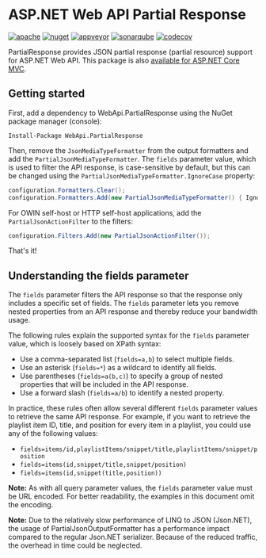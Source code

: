# ASP.NET Web API Partial Response

[![apache](https://img.shields.io/badge/license-Apache%202-green.svg)](https://raw.githubusercontent.com/dotarj/PartialResponse/master/LICENSE)
[![nuget](https://img.shields.io/nuget/v/WebApi.PartialResponse.svg)](https://www.nuget.org/packages/WebApi.PartialResponse)
[![appveyor](https://ci.appveyor.com/api/projects/status/7ylaqahgotccbdsx?svg=true)](https://ci.appveyor.com/project/dotarj/partialresponse)
[![sonarqube](https://sonarcloud.io/api/badges/gate?key=PartialResponse)](https://sonarcloud.io/dashboard?id=PartialResponse)
[![codecov](https://codecov.io/gh/dotarj/PartialResponse/branch/master/graph/badge.svg)](https://codecov.io/gh/dotarj/PartialResponse)

PartialResponse provides JSON partial response (partial resource) support for ASP.NET Web API. This package is also [available for ASP.NET Core MVC](https://github.com/dotarj/PartialResponse.AspNetCore.Mvc.Formatters.Json/).

## Getting started

First, add a dependency to WebApi.PartialResponse using the NuGet package manager (console):

```
Install-Package WebApi.PartialResponse
```

Then, remove the `JsonMediaTypeFormatter` from the output formatters and add the `PartialJsonMediaTypeFormatter`. The `fields` parameter value, which is used to filter the API response, is case-sensitive by default, but this can be changed using the `PartialJsonMediaTypeFormatter.IgnoreCase` property:

```csharp
configuration.Formatters.Clear();
configuration.Formatters.Add(new PartialJsonMediaTypeFormatter() { IgnoreCase = true });
```

For OWIN self-host or HTTP self-host applications, add the `PartialJsonActionFilter` to the filters:

```csharp
configuration.Filters.Add(new PartialJsonActionFilter());
```

That's it!

## Understanding the fields parameter

The `fields` parameter filters the API response so that the response only includes a specific set of fields. The `fields` parameter lets you remove nested properties from an API response and thereby reduce your bandwidth usage.

The following rules explain the supported syntax for the `fields` parameter value, which is loosely based on XPath syntax:

* Use a comma-separated list (`fields=a,b`) to select multiple fields.
* Use an asterisk (`fields=*`) as a wildcard to identify all fields.
* Use parentheses (`fields=a(b,c)`) to specify a group of nested properties that will be included in the API response.
* Use a forward slash (`fields=a/b`) to identify a nested property.

In practice, these rules often allow several different `fields` parameter values to retrieve the same API response. For example, if you want to retrieve the playlist item ID, title, and position for every item in a playlist, you could use any of the following values:

* `fields=items/id,playlistItems/snippet/title,playlistItems/snippet/position`
* `fields=items(id,snippet/title,snippet/position)`
* `fields=items(id,snippet(title,position))`

**Note:** As with all query parameter values, the `fields` parameter value must be URL encoded. For better readability, the examples in this document omit the encoding.

**Note:** Due to the relatively slow performance of LINQ to JSON (Json.NET), the usage of PartialJsonOutputFormatter has a performance impact compared to the regular Json.NET serializer. Because of the reduced traffic, the overhead in time could be neglected.